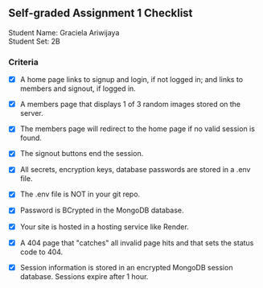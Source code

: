 ## Self-graded Assignment 1 Checklist
Student Name: Graciela Ariwijaya  
Student Set: 2B  

### Criteria	
    
- [x]  A home page links to signup and login, if not logged in; and links to members and signout, if logged in.
- [x]  A members page that displays 1 of 3 random images stored on the server.
- [x]  The members page will redirect to the home page if no valid session is found.
- [x]  The signout buttons end the session.
- [x]  All secrets, encryption keys, database passwords are stored in a .env file.

- [x]  The .env file is NOT in your git repo.
- [x]  Password is BCrypted in the MongoDB database.
- [x]  Your site is hosted in a hosting service like Render.
- [x]  A 404 page that "catches" all invalid page hits and that sets the status code to 404.
- [x]  Session information is stored in an encrypted MongoDB session database. Sessions expire after 1 hour.
